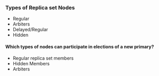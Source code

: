 ### Types of Replica set Nodes

* Regular
* Arbiters
* Delayed/Regular
* Hidden


#### Which types of nodes can participate in elections of a new primary?

* Regular replica set members
* Hidden Members
* Arbiters

